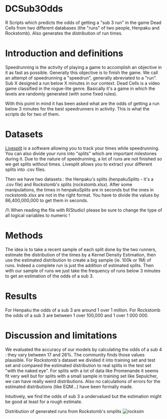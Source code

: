 # DCSub3Odds
R Scripts which predicts the odds of getting a "sub 3 run" in the game Dead Cells from two different databases (the "runs" of two people, Henpaku and Rockstomb). Also generates the distribution of run times.

# Introduction and definitions
Speedrunning is the activity of playing a game to accomplish an objective in it as fast as possible. Generally this objective is to finish the game. 
We call an attempt of speedrunning a "speedrun", generally abreviated to a "run".
Sub X designed a run below X minutes in our context.
Dead Cells is a video game classified in the rogue-lite genre. Basically it's a game in which the levels are randomly generated (with some fixed rules).

With this point in mind it has been asked what are the odds of getting a run below 3 minutes for the best speedrunners in activity. This is what the scripts do for two of them.

# Datasets

[Livesplit](https://livesplit.org/) is a software allowing you to track your times while speedrunning. You can also divide your runs into "splits" which are important milestones during it.
Due to the nature of speedrunning, a lot of runs are not finished so we get splits without times.
Livesplit allows you to extract your different splits into .csv files.

Then we have two datasets : the Henpaku's splits (henpakuSplits - it's a .csv file) and Rockstomb's splits (rockstomb.xlsx).
After some manipulations, the times in henpakuSplits are in seconds but the ones in rockstomb.xlsx are not in the right format. You have to divide the values by 86,400,000,000 to get them in seconds.

/!\ When reading the file with R(Studio) please be sure to change the type of all logical variables to numeric !

# Methods

The idea is to take a recent sample of each split done by the two runners, estimate the distribution of the times by a Kernel Density Estimation, then use the estimated distribution to create a big sample (ie. 100k or 1M) of runs. Indeed a complete run is just the addition of estimated splits.
Then with our sample of runs we just take the frequency of runs below 3 minutes to get an estimation of the odds of a sub 3.

# Results
For Henpaku the odds of a sub 3 are around 1 over 1 million.
For Rockstomb the odds of a sub 3 are between 1 over 100,000 and 1 over 1 000 000.

# Discussion and limitations
We evaluated the accuracy of our models by calculating the odds of a sub 4 : they vary between 17 and 26%. The community finds those values plausible.
For Rockstomb's dataset we divided it into training set and test set and compared the estimated distribution to real splits in the test set "with the naked eye". For splits with a lot of data like Promenande it seems fit very well but for splits with a small sample in training set like Sepulcher, we can have really weird distributions.
Also no calculations of errors for the estimated distributions (like EQM...) have been formally made.

Intuitively, we find the odds of sub 3 a undervalued but the estimation might be good at least for a rough estimate.

Distribution of generated runs from Rockstomb's smplits
![rocksim](https://user-images.githubusercontent.com/63333367/120312667-4ff3c680-c2d9-11eb-8750-aa368f97b31b.png)

